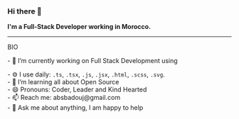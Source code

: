 ### Hi there 👋

<strong>I'm a Full-Stack Developer working in Morocco.</strong>

<hr/>

BIO
<div style="display: 'flex'; align-items: 'center'; margin-bottom: '15px';">
<p style="margin-bottom: '30px'">- 🔭 I’m currently working on Full Stack Development using </p>
- ⚙️ I use daily: <code>.ts</code>, <code>.tsx</code>, <code>.js</code>, <code>.jsx</code>, <code>.html</code>, <code>.scss</code>, <code>.svg</code>.<br>
- 🌱 I’m learning all about Open Source<br>
- 😄 Pronouns: Coder, Leader and Kind Hearted<br>
- 📫 Reach me: absbadouj@gmail.com<br>
- 💬 Ask me about anything, I am happy to help<br>
